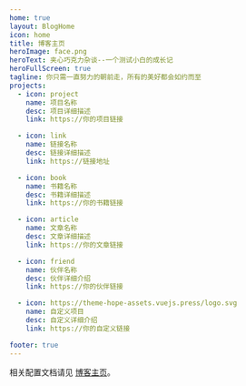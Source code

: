```yaml
---
home: true
layout: BlogHome
icon: home
title: 博客主页
heroImage: face.png
heroText: 夹心巧克力杂谈--一个测试小白的成长记
heroFullScreen: true
tagline: 你只需一直努力的朝前走，所有的美好都会如约而至
projects:
  - icon: project
    name: 项目名称
    desc: 项目详细描述
    link: https://你的项目链接

  - icon: link
    name: 链接名称
    desc: 链接详细描述
    link: https://链接地址

  - icon: book
    name: 书籍名称
    desc: 书籍详细描述
    link: https://你的书籍链接

  - icon: article
    name: 文章名称
    desc: 文章详细描述
    link: https://你的文章链接

  - icon: friend
    name: 伙伴名称
    desc: 伙伴详细介绍
    link: https://你的伙伴链接

  - icon: https://theme-hope-assets.vuejs.press/logo.svg
    name: 自定义项目
    desc: 自定义详细介绍
    link: https://你的自定义链接

footer: true 
---
```


相关配置文档请见 [博客主页](https://theme-hope.vuejs.press/zh/guide/blog/home.html)。
